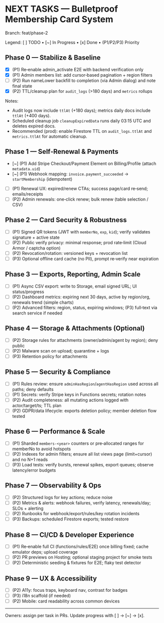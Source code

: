 # NEXT TASKS — Bulletproof Membership Card System

Branch: feat/phase-2

Legend: [ ] TODO • [~] In Progress • [x] Done • (P1/P2/P3) Priority

## Phase 0 — Stabilize & Baseline
- [x] (P1) Re‑enable admin_activate E2E with backend verification only
- [x] (P1) Admin members list: add cursor‑based pagination + region filters
- [ ] (P2) Run nameLower backfill to completion (via Admin dialog) and note final state
- [x] (P2) TTL/cleanup plan for `audit_logs` (>180 days) and `metrics` rollups

Notes:
- Audit logs now include `ttlAt` (+180 days); metrics daily docs include `ttlAt` (+400 days).
- Scheduled cleanup job `cleanupExpiredData` runs daily 03:15 UTC and deletes expired docs.
- Recommended (prod): enable Firestore TTL on `audit_logs.ttlAt` and `metrics.ttlAt` for automatic cleanup.

## Phase 1 — Self‑Renewal & Payments
- [~] (P1) Add Stripe Checkout/Payment Element on Billing/Profile (attach `metadata.uid`)
- [~] (P1) Webhook mapping: `invoice.payment_succeeded` → `startMembership` (idempotent)
- [ ] (P1) Renewal UX: expired/renew CTAs; success page/card re‑send; emails/receipts
- [ ] (P2) Admin renewals: one‑click renew; bulk renew (table selection / CSV)

## Phase 2 — Card Security & Robustness
- [ ] (P1) Signed QR tokens (JWT with `memberNo`, `exp`, `kid`); verify validates signature + active state
- [ ] (P2) Public verify privacy: minimal response; prod rate‑limit (Cloud Armor / captcha option)
- [ ] (P2) Revocation/rotation: versioned keys + revocation list
- [ ] (P3) Optional offline card cache (no PII), prompt re‑verify near expiration

## Phase 3 — Exports, Reporting, Admin Scale
- [ ] (P1) Async CSV export: write to Storage, email signed URL; UI status/progress
- [ ] (P2) Dashboard metrics: expiring next 30 days, active by region/org, renewals trend (simple charts)
- [ ] (P2) Advanced filters: region, status, expiring windows; (P3) full‑text via search service if needed

## Phase 4 — Storage & Attachments (Optional)
- [ ] (P2) Storage rules for attachments (owner/admin/agent by region); deny public
- [ ] (P2) Malware scan on upload; quarantine + logs
- [ ] (P3) Retention policy for attachments

## Phase 5 — Security & Compliance
- [ ] (P1) Rules review: ensure `adminHasRegion`/`agentHasRegion` used across all paths; deny defaults
- [ ] (P1) Secrets: verify Stripe keys in Functions secrets; rotation notes
- [ ] (P2) Audit completeness: all mutating actions logged with actor/target/ts; TTL plan
- [ ] (P2) GDPR/data lifecycle: exports deletion policy; member deletion flow tested

## Phase 6 — Performance & Scale
- [ ] (P1) Sharded `members-<year>` counters or pre‑allocated ranges for memberNo to avoid hotspots
- [ ] (P2) Indexes for admin filters; ensure all list views page (limit+cursor) and no N+1 reads
- [ ] (P3) Load tests: verify bursts, renewal spikes, export queues; observe latency/error budgets

## Phase 7 — Observability & Ops
- [ ] (P2) Structured logs for key actions; reduce noise
- [ ] (P2) Metrics & alerts: webhook failures, verify latency, renewals/day; SLOs + alerting
- [ ] (P2) Runbooks for webhook/export/rules/key rotation incidents
- [ ] (P3) Backups: scheduled Firestore exports; tested restore

## Phase 8 — CI/CD & Developer Experience
- [ ] (P1) Re‑enable full CI (functions/rules/E2E) once billing fixed; cache emulator deps; upload coverage
- [ ] (P2) PR previews on Hosting; optional staging project for smoke tests
- [ ] (P2) Deterministic seeding & fixtures for E2E; flaky test detector

## Phase 9 — UX & Accessibility
- [ ] (P2) A11y: focus traps, keyboard nav, contrast for badges
- [ ] (P3) i18n scaffold (if needed)
- [ ] (P2) Mobile: card readability across common devices

---

Owners: assign per task in PRs. Update progress with [ ] → [~] → [x].
